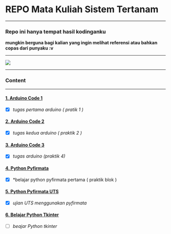 # REPO Mata Kuliah Sistem Tertanam
---- 

### Repo ini hanya tempat hasil kodinganku
**mungkin berguna bagi kalian yang ingin melihat referensi atau bahkan copas dari punyaku :v**

---- 
<a align=center>
  <img src="https://miro.medium.com/max/2652/1*EAN6b8mkHA-ojDWzaEXdUQ.png"/>
</a>

----------------------
### Content
---------------------- 
#### [1. Arduino Code 1](https://github.com/RizalAchp/sistem-tertanam/tree/main/Tugas-WorkshopSistemTertanam-1)
 + [x] *tugas pertama arduino ( pratik 1 )*
#### [2. Arduino Code 2](https://github.com/RizalAchp/sistem-tertanam/tree/main/Tugas-WorkshopSystemTertanam-2)
 + [x] *tugas kedua arduino ( praktik 2 )*
#### [3. Arduino Code 3](https://github.com/RizalAchp/sistem-tertanam/tree/main/praktik4)
 + [x] *tugas arduino (praktik 4)*
#### [4. Python Pyfirmata](https://github.com/RizalAchp/sistem-tertanam/tree/main/pyfirmata)
 + [x] *belajar python pyfirmata pertama ( praktik blok )
#### [5. Python Pyfirmata UTS](https://github.com/RizalAchp/sistem-tertanam/tree/main/uts)
 + [x] *ujian UTS menggunakan pyfirmata*
#### [6. Belajar Python Tkinter](https://github.com/RizalAchp/sistem-tertanam/tree/main/belajar-tkinter)
 + [ ] *beajar Python tkinter*
